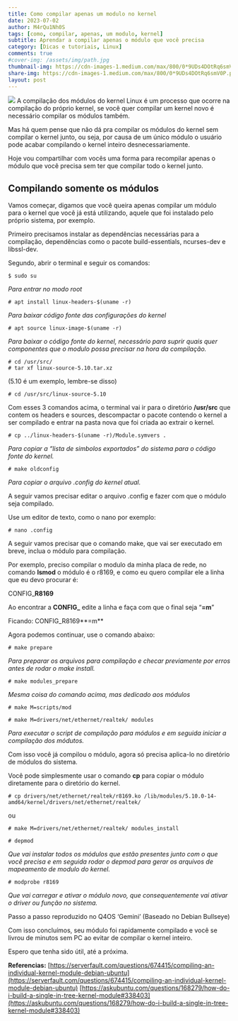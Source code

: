 ```yaml
---
title: Como compilar apenas um modulo no kernel
date: 2023-07-02
author: M4rQu1Nh0S
tags: [como, compilar, apenas, um modulo, kernel]
subtitle: Aprendar a compilar apenas o módulo que você precisa
category: [Dicas e tutoriais, Linux]
comments: true
#cover-img: /assets/img/path.jpg
thumbnail-img: https://cdn-images-1.medium.com/max/800/0*9UDs4DOtRq6smV0P.png
share-img: https://cdn-images-1.medium.com/max/800/0*9UDs4DOtRq6smV0P.png
layout: post
---
```


![](https://cdn-images-1.medium.com/max/800/0*9UDs4DOtRq6smV0P.png)
A compilação dos módulos do kernel Linux é um processo que ocorre na compilação do próprio kernel, se você quer compilar um kernel novo é necessário compilar os módulos também.

Mas há quem pense que não dá pra compilar os módulos do kernel sem compilar o kernel junto, ou seja, por causa de um único módulo o usuário pode acabar compilando o kernel inteiro desnecessariamente.

Hoje vou compartilhar com vocês uma forma para recompilar apenas o módulo que você precisa sem ter que compilar todo o kernel junto.

## Compilando somente os módulos
Vamos começar, digamos que você queira apenas compilar um módulo para o kernel que você já está utilizando, aquele que foi instalado pelo próprio sistema, por exemplo.

Primeiro precisamos instalar as dependências necessárias para a compilação, dependências como o pacote build-essentials, ncurses-dev e libssl-dev.

Segundo, abrir o terminal e seguir os comandos:

	$ sudo su

_Para entrar no modo root_

	# apt install linux-headers-$(uname -r)

_Para baixar código fonte das configurações do kernel_

	# apt source linux-image-$(uname -r)

_Para baixar o código fonte do kernel, necessário para suprir quais quer componentes que o modulo possa precisar na hora da compilação._

	# cd /usr/src/
	# tar xf linux-source-5.10.tar.xz

(5.10 é um exemplo, lembre-se disso)

	# cd /usr/src/linux-source-5.10

Com esses 3 comandos acima, o terminal vai ir para o diretório **/usr/src** que contem os headers e sources, descompactar o pacote contendo o kernel a ser compilado e entrar na pasta nova que foi criada ao extrair o kernel.

	# cp ../linux-headers-$(uname -r)/Module.symvers .

_Para copiar a “lista de simbolos exportados” do sistema para o código fonte do kernel._

	# make oldconfig

_Para copiar o arquivo .config do kernel atual._

A seguir vamos precisar editar o arquivo .config e fazer com que o módulo seja compilado.

Use um editor de texto, como o nano por exemplo:

	# nano .config

A seguir vamos precisar que o comando make, que vai ser executado em breve, inclua o módulo para compilação.

Por exemplo, preciso compilar o modulo da minha placa de rede, no comando **lsmod** o módulo é o r8169, e como eu quero compilar ele a linha que eu devo procurar é:

CONFIG_**R8169**

Ao encontrar a **CONFIG_** edite a linha e faça com que o final seja “**=m**”

Ficando: CONFIG_R8169**=m**

Agora podemos continuar, use o comando abaixo:

	# make prepare

_Para preparar os arquivos para compilação e checar previamente por erros antes de rodar o make install._

	# make modules_prepare

_Mesma coisa do comando acima, mas dedicado aos módulos_

	# make M=scripts/mod

	# make M=drivers/net/ethernet/realtek/ modules

_Para executar o script de compilação para módulos e em seguida iniciar a compilação dos módutos._

Com isso você já compilou o módulo, agora só precisa aplica-lo no diretório de módulos do sistema.

Você pode simplesmente usar o comando **cp** para copiar o módulo diretamente para o diretório do kernel.

	# cp drivers/net/ethernet/realtek/r8169.ko /lib/modules/5.10.0-14-amd64/kernel/drivers/net/ethernet/realtek/

ou

	# make M=drivers/net/ethernet/realtek/ modules_install

	# depmod

_Que vai instalar todos os módulos que estão presentes junto com o que você precisa e em seguida rodar o depmod para gerar os arquivos de mapeamento de modulo do kernel._

	# modprobe r8169

_Que vai carregar e ativar o módulo novo, que consequentemente vai ativar o driver ou função no sistema._

Passo a passo reproduzido no Q4OS ‘Gemini’ (Baseado no Debian Bullseye)

Com isso concluímos, seu módulo foi rapidamente compilado e você se livrou de minutos sem PC ao evitar de compilar o kernel inteiro.

Espero que tenha sido útil, até a próxima.

**Referencias:**
[https://serverfault.com/questions/674415/compiling-an-individual-kernel-module-debian-ubuntu](https://serverfault.com/questions/674415/compiling-an-individual-kernel-module-debian-ubuntu)
[https://askubuntu.com/questions/168279/how-do-i-build-a-single-in-tree-kernel-module#338403](https://askubuntu.com/questions/168279/how-do-i-build-a-single-in-tree-kernel-module#338403)

